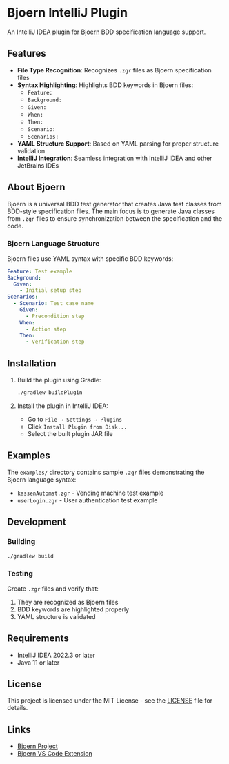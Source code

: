 # Bjoern IntelliJ Plugin

An IntelliJ IDEA plugin for [Bjoern](https://github.com/Mehtrick/bjoern) BDD specification language support.

## Features

- **File Type Recognition**: Recognizes `.zgr` files as Bjoern specification files
- **Syntax Highlighting**: Highlights BDD keywords in Bjoern files:
  - `Feature:`
  - `Background:`
  - `Given:`
  - `When:`
  - `Then:`
  - `Scenario:`
  - `Scenarios:`
- **YAML Structure Support**: Based on YAML parsing for proper structure validation
- **IntelliJ Integration**: Seamless integration with IntelliJ IDEA and other JetBrains IDEs

## About Bjoern

Bjoern is a universal BDD test generator that creates Java test classes from BDD-style specification files. The main focus is to generate Java classes from `.zgr` files to ensure synchronization between the specification and the code.

### Bjoern Language Structure

Bjoern files use YAML syntax with specific BDD keywords:

```yaml
Feature: Test example
Background:
  Given:
    - Initial setup step
Scenarios:
  - Scenario: Test case name
    Given:
      - Precondition step
    When:
      - Action step
    Then:
      - Verification step
```

## Installation

1. Build the plugin using Gradle:
   ```bash
   ./gradlew buildPlugin
   ```

2. Install the plugin in IntelliJ IDEA:
   - Go to `File → Settings → Plugins`
   - Click `Install Plugin from Disk...`
   - Select the built plugin JAR file

## Examples

The `examples/` directory contains sample `.zgr` files demonstrating the Bjoern language syntax:

- `kassenAutomat.zgr` - Vending machine test example
- `userLogin.zgr` - User authentication test example

## Development

### Building

```bash
./gradlew build
```

### Testing

Create `.zgr` files and verify that:
1. They are recognized as Bjoern files
2. BDD keywords are highlighted properly
3. YAML structure is validated

## Requirements

- IntelliJ IDEA 2022.3 or later
- Java 11 or later

## License

This project is licensed under the MIT License - see the [LICENSE](LICENSE) file for details.

## Links

- [Bjoern Project](https://github.com/Mehtrick/bjoern)
- [Bjoern VS Code Extension](https://marketplace.visualstudio.com/items?itemName=mehtrick.bjoern)